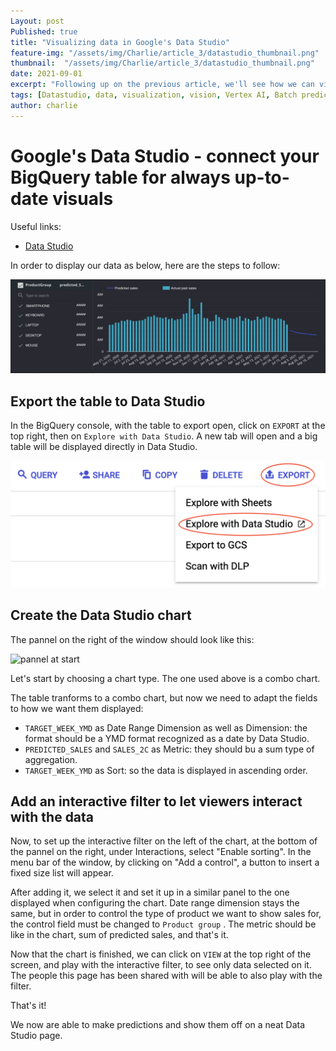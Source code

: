```yaml
---
Layout: post
Published: true
title: "Visualizing data in Google's Data Studio"
feature-img: "/assets/img/Charlie/article_3/datastudio_thumbnail.png"
thumbnail:  "/assets/img/Charlie/article_3/datastudio_thumbnail.png"
date: 2021-09-01
excerpt: "Following up on the previous article, we'll see how we can visualize the predicted data in an easy to read graph"
tags: [Datastudio, data, visualization, vision, Vertex AI, Batch prediction, prediction, AI, ML, Artificial intelligence, machine learning, megazone, ai center]
author: charlie
---
```


# Google's Data Studio - connect your BigQuery table for always up-to-date visuals

Useful links:

- [Data Studio](https://datastudio.google.com/ "Data Studio home page")

In order to display our data as below, here are the steps to follow:

 ![data prediction visualized](/assets/img/Charlie/article_3/final_result_visualized.png)



## Export the table to Data Studio

In the BigQuery console, with the table to export open, click on `EXPORT` at the top right, then on `Explore with Data Studio`. A new tab will open and a big table will be displayed directly in Data Studio.

![Export to datastudio](/assets/img/Charlie/article_3/export_to_datastudio.png)

## Create the Data Studio chart

The pannel on the right of the window should look like this:

![pannel at start](/Users/mzc01-charlie/mzcloudnoa/assets/img/Charlie/article_3/pannel_at_start.png)

Let's start by choosing a chart type. The one used above is a combo chart.

The table tranforms to a combo chart, but now we need to adapt the fields to how we want them displayed:

- `TARGET_WEEK_YMD` as Date Range Dimension as well as Dimension: the format should be a YMD format recognized as a date by Data Studio.
- `PREDICTED_SALES` and `SALES_2C` as Metric: they should bu a sum type of aggregation.
- `TARGET_WEEK_YMD` as Sort: so the data is displayed in ascending order.



## Add an interactive filter to let viewers interact with the data

Now, to set up the interactive filter on the left of the chart, at the bottom of the pannel on the right, under Interactions, select "Enable sorting". In the menu bar of the window, by clicking on "Add a control", a button to insert a fixed size list will appear. 

After adding it, we select it and set it up in a similar panel to the one displayed when configuring the chart. Date range dimension stays the same, but in order to control the type of product we want to show sales for, the control field must be changed to `Product group` . The metric should be like in the chart, sum of predicted sales, and that's it.

Now that the chart is finished, we can click on `VIEW` at the top right of the screen, and play with the interactive filter, to see only data selected on it. The people this page has been shared with will be able to also play with the filter.



That's it! 

We now are able to make predictions and show them off on a neat Data Studio page.
